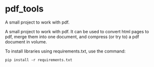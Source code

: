 # pdf_tools
A small project to work with pdf.

A small project to work with pdf. It can be used to convert html pages to pdf, merge them into one document, 
and compress (or try to) a pdf document in volume.

To install libraries using requirements.txt, use the command:

`pip install -r requirements.txt`
